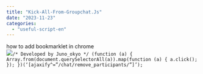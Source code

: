 ```yaml
---
title: "Kick-All-From-Groupchat.Js"
date: "2023-11-23"
categories: 
  - "useful-script-en"
---
```


how to add bookmarklet in chrome  
![](https://camo.githubusercontent.com/5f21e427a7d3ee887313a4f9b1ab033e6462db47ca299bf3f7e2d81a0ce854bd/68747470733a2f2f696d672e7765626e6f74732e636f6d2f323031392f30342f447261672d616e642d44726f702d4c696e6b732d696e2d4368726f6d652e706e67)`/* Developed by Juno_okyo */ (function (a) { Array.from(document.querySelectorAll(a)).map(function (a) { a.click(); }); })(‘[ajaxify^=”/chat/remove_participants/”]’);`
